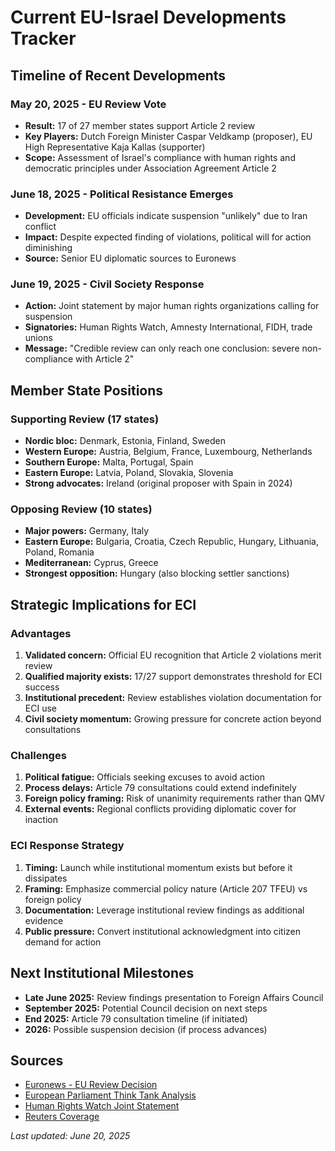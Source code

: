 # Current EU-Israel Developments Tracker

## Timeline of Recent Developments

### May 20, 2025 - EU Review Vote
- **Result:** 17 of 27 member states support Article 2 review
- **Key Players:** Dutch Foreign Minister Caspar Veldkamp (proposer), EU High Representative Kaja Kallas (supporter)
- **Scope:** Assessment of Israel's compliance with human rights and democratic principles under Association Agreement Article 2

### June 18, 2025 - Political Resistance Emerges
- **Development:** EU officials indicate suspension "unlikely" due to Iran conflict
- **Impact:** Despite expected finding of violations, political will for action diminishing
- **Source:** Senior EU diplomatic sources to Euronews

### June 19, 2025 - Civil Society Response
- **Action:** Joint statement by major human rights organizations calling for suspension
- **Signatories:** Human Rights Watch, Amnesty International, FIDH, trade unions
- **Message:** "Credible review can only reach one conclusion: severe non-compliance with Article 2"

## Member State Positions

### Supporting Review (17 states)
- **Nordic bloc:** Denmark, Estonia, Finland, Sweden
- **Western Europe:** Austria, Belgium, France, Luxembourg, Netherlands
- **Southern Europe:** Malta, Portugal, Spain
- **Eastern Europe:** Latvia, Poland, Slovakia, Slovenia
- **Strong advocates:** Ireland (original proposer with Spain in 2024)

### Opposing Review (10 states)
- **Major powers:** Germany, Italy
- **Eastern Europe:** Bulgaria, Croatia, Czech Republic, Hungary, Lithuania, Poland, Romania
- **Mediterranean:** Cyprus, Greece
- **Strongest opposition:** Hungary (also blocking settler sanctions)

## Strategic Implications for ECI

### Advantages
1. **Validated concern:** Official EU recognition that Article 2 violations merit review
2. **Qualified majority exists:** 17/27 support demonstrates threshold for ECI success
3. **Institutional precedent:** Review establishes violation documentation for ECI use
4. **Civil society momentum:** Growing pressure for concrete action beyond consultations

### Challenges
1. **Political fatigue:** Officials seeking excuses to avoid action
2. **Process delays:** Article 79 consultations could extend indefinitely
3. **Foreign policy framing:** Risk of unanimity requirements rather than QMV
4. **External events:** Regional conflicts providing diplomatic cover for inaction

### ECI Response Strategy
1. **Timing:** Launch while institutional momentum exists but before it dissipates
2. **Framing:** Emphasize commercial policy nature (Article 207 TFEU) vs foreign policy
3. **Documentation:** Leverage institutional review findings as additional evidence
4. **Public pressure:** Convert institutional acknowledgment into citizen demand for action

## Next Institutional Milestones

- **Late June 2025:** Review findings presentation to Foreign Affairs Council
- **September 2025:** Potential Council decision on next steps
- **End 2025:** Article 79 consultation timeline (if initiated)
- **2026:** Possible suspension decision (if process advances)

## Sources
- [Euronews - EU Review Decision](https://www.euronews.com/my-europe/2025/05/20/eu-to-review-its-trade-and-cooperation-with-israel-over-gaza-offensive)
- [European Parliament Think Tank Analysis](https://epthinktank.eu/2025/06/12/review-of-the-eu-israel-association-agreement/)
- [Human Rights Watch Joint Statement](https://www.hrw.org/news/2025/06/19/joint-statement-on-the-eu-israel-association-agreement-review)
- [Reuters Coverage](https://www.reuters.com/world/middle-east/eu-will-review-trade-deal-with-israel-kallas-says-2025-05-20/)

*Last updated: June 20, 2025*